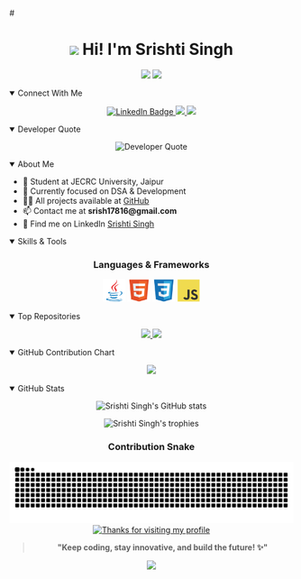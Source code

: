 #<h1 align="center"><img src="https://user-images.githubusercontent.com/44104676/173990923-48b66056-0bff-472a-b5bf-faab4146e950.gif" height="40"> Hi! I'm Srishti Singh</h1>

<p align="center">
    <img src="https://img.shields.io/badge/Focus-DSA-CB9DF0?style=flat" />
    <img src="https://img.shields.io/badge/Focus-Web%20Development-C2FFC7?style=flat" />
</p>

<details open>
<summary>Connect With Me</summary>
<p align="center">
    <a href="">
        <img src="https://img.shields.io/badge/LinkedIn-0077B5?style=for-the-badge&logo=linkedin&logoColor=white" alt="LinkedIn Badge"/>
    </a>
    <a href="https://www.twitch.tv/xl_kaywat_lx">
        <img src="https://img.shields.io/badge/Twitch-9146FF?style=for-the-badge&logo=twitch&logoColor=white" />
    </a>
    <a href="https://www.fixmyapple.org">
        <img src="https://img.shields.io/badge/FixMyApple-000000?style=for-the-badge&logo=apple&logoColor=white" />
    </a>
</p>
</details>

<details open>
<summary>Developer Quote</summary>
<p align="center">
    <img src="https://readme-typing-svg.demolab.com?font=Fira+Code&duration=3000&pause=2000&color=C2FFC7&center=true&vCenter=true&random=false&width=800&lines=The+people+who+are+crazy+enough+to+think+they+can+change+the+world;are+the+ones+who+do.++-+Steve+Jobs" alt="Developer Quote"/>
</p>
</details>

<details open>
<summary>About Me</summary>
<ul>
<li>🔭 Student at JECRC University, Jaipur</li>
<li>🌱 Currently focused on DSA & Development</li>
<li>👨‍💻 All projects available at <a href="https://github.com/srishtinsaan">GitHub</a></li>
<li>📫 Contact me at <strong>srish17816@gmail.com</strong></li>
<li>🎥 Find me on LinkedIn <a href="https://www.linkedin.com/in/srishti-singh-001842278/">Srishti Singh</a></li>
</ul>
</details>

<details open>
<summary>Skills & Tools</summary>
<h3 align="center">Languages & Frameworks</h3>
<p align="center">
    <img src="https://raw.githubusercontent.com/devicons/devicon/master/icons/java/java-original.svg" alt="java" width="40" height="40"/>
    <img src="https://raw.githubusercontent.com/devicons/devicon/master/icons/html5/html5-original.svg" alt="html5" width="40" height="40"/>
    <img src="https://raw.githubusercontent.com/devicons/devicon/master/icons/css3/css3-original.svg" alt="css3" width="40" height="40"/>
    <img src="https://raw.githubusercontent.com/devicons/devicon/master/icons/javascript/javascript-original.svg" alt="javascript" width="40" height="40"/>
</p>
</details>

<details open>
<summary>Top Repositories</summary>
<p align="center">
    <a href="https://github.com/srishtinsaan/NASA-Space-Apps-Challenge-Jaipur-2024">
        <img src="https://github-readme-stats.vercel.app/api/pin/?username=srishtinsaan&repo=NASA-Space-Apps-Challenge-Jaipur-2024&theme=dark&title_color=C2FFC7&icon_color=CB9DF0&text_color=ffffff&bg_color=000000" />
    </a>
    <a href="https://github.com/srishtinsaan/Innov8-Hackathon-2024">
        <img src="https://github-readme-stats.vercel.app/api/pin/?username=srishtinsaan&repo=Innov8-Hackathon-2024&theme=dark&title_color=C2FFC7&icon_color=CB9DF0&text_color=ffffff&bg_color=000000" />
    </a>
</p>
</details>

<details open>
<summary>GitHub Contribution Chart</summary>
<p align="center">
    <img src="https://github-readme-activity-graph.vercel.app/graph?username=srishtinsaan&theme=github-compact&area=true&hide_border=true&custom_title=Contribution%20Graph&bg_color=000000&color=C2FFC7&line=CB9DF0&point=C2FFC7&area_color=CB9DF0" />
</p>
</details>

<details open>
<summary>GitHub Stats</summary>
<p align="center">
<img src="https://github-readme-stats-git-masterrstaa-rickstaa.vercel.app/api?username=srishtinsaan&show_icons=true&theme=dark&title_color=C2FFC7&icon_color=CB9DF0&text_color=ffffff&bg_color=000000" alt="Srishti Singh's GitHub stats" />
</p>

<p align="center">
   <img src="https://github-profile-trophy.vercel.app/?username=srishtinsaan&theme=dark&column=-1&title_color=C2FFC7&icon_color=CB9DF0&text_color=ffffff&bg_color=000000" alt="Srishti Singh's trophies"/>
</p>

<h3 align="center">Contribution Snake</h3>
<picture>
  <source media="(prefers-color-scheme: dark)" srcset="https://raw.githubusercontent.com/srishtinsaan/srishtinsaan/output/github-snake-dark.svg" />
  <source media="(prefers-color-scheme: light)" srcset="https://raw.githubusercontent.com/srishtinsaan/srishtinsaan/output/github-snake.svg" />
  <img alt="github-snake" src="https://raw.githubusercontent.com/srishtinsaan/srishtinsaan/output/github-snake.svg" />
</picture>


</details>

<div align="center">
<a href="#">
    <img height="120" alt="Thanks for visiting my profile" width="100%" src="https://capsule-render.vercel.app/api?type=waving&color=C2FFC7&height=120&section=header&text=Thanks%20for%20visiting!&fontSize=30&fontColor=000000&animation=twinkling"/>
</a>
<br>

<blockquote>
<p><strong>"Keep coding, stay innovative, and build the future! ✨"</strong></p>
</blockquote>
<p align="center">
    <img src="https://capsule-render.vercel.app/api?type=waving&color=gradient&customColorList=2,12,18,20,26&height=60&section=footer"/>
</p>
</div>
